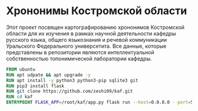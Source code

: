 # Хрононимы Костромской области

Этот проект посвящен картографированию хрононимов Костромской области для их изучения в рамках научной деятельности кафедры русского языка, общего языкознания и речевой коммуникации Уральского Федерального универсетита. Все данные, которые представлены в репозитории являются интеллектуальной собственностью топонимической лаборатории кафедры.

```dockerfile
FROM ubuntu  
RUN apt udpate && apt upgrade -y
RUN apt install -y python3 python3-pip sqlite3 git
RUN pip3 install flask 
RUN git clone https://github.com/zeshi09/kaf.git
RUN cd kaf
ENTRYPOINT FLASK_APP=/root/kaf/app.py flask run --host=0.0.0.0 --port=5000
```
